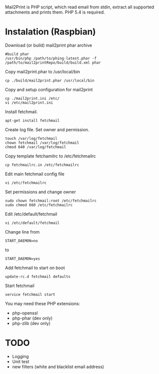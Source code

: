 Mail2Print is PHP script, which read email from stdin, extract all supported attachments and prints them.
PHP 5.4 is required.

Instalation (Raspbian)
===========================
Download (or build) mail2print phar archive

    #build phar
    /usr/bin/php /path/to/phing-latest.phar -f /path/to/mail2printRepo/build/build.xml phar

Copy mail2print.phar to /usr/local/bin

    cp ./build/mail2print.phar /usr/local/bin
    
Copy and setup configuration for mail2print

    cp ./mail2print.ini /etc/
    vi /etc/mail2print.ini

Install fetchmail.

    apt-get install fetchmail
    
Create log file. Set owner and permission.

    touch /var/log/fetchmail
    chown fetchmail /var/log/fetchmail
    chmod 640 /var/log/fetchmail

Copy template fetchamilrc to /etc/fetchmailrc

    cp fetchmailrc.in /etc/fetchmailrc
    
Edit main fetchmail config file
 
    vi /etc/fetchmailrc

Set permissions and change owner

    sudo chown fetchmail:root /etc/fetchmailrc
    sudo chmod 660 /etc/fetchmailrc

Edit /etc/default/fetchmail

    vi /etc/default/fetchmail

Change line from
    
    START_DAEMON=no
to

    START_DAEMON=yes

Add fetchmail to start on boot

    update-rc.d fetchmail defaults

Start fetchmail
    
    service fetchmail start

You may need these PHP extensions:

* php-openssl
* php-phar (dev only)
* php-zlib (dev only)


TODO
===========================
* Logging
* Unit test
* new filters (white and blacklist email address)